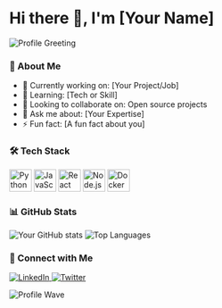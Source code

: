 # Hi there 👋, I'm [Your Name]

![Profile Greeting](https://media.giphy.com/media/hvRJCLFzcasrR4ia7z/giphy.gif)

### 🌱 About Me
- 🔭 Currently working on: [Your Project/Job]  
- 🌱 Learning: [Tech or Skill]  
- 👯 Looking to collaborate on: Open source projects  
- 💬 Ask me about: [Your Expertise]  
- ⚡ Fun fact: [A fun fact about you]

### 🛠️ Tech Stack
<p>
  <img src="https://cdn.jsdelivr.net/gh/devicons/devicon/icons/python/python-original.svg" alt="Python" width="40" height="40"/>
  <img src="https://cdn.jsdelivr.net/gh/devicons/devicon/icons/javascript/javascript-original.svg" alt="JavaScript" width="40" height="40"/>
  <img src="https://cdn.jsdelivr.net/gh/devicons/devicon/icons/react/react-original.svg" alt="React" width="40" height="40"/>
  <img src="https://cdn.jsdelivr.net/gh/devicons/devicon/icons/nodejs/nodejs-original.svg" alt="Node.js" width="40" height="40"/>
  <img src="https://cdn.jsdelivr.net/gh/devicons/devicon/icons/docker/docker-original.svg" alt="Docker" width="40" height="40"/>
</p>

### 📊 GitHub Stats
![Your GitHub stats](https://github-readme-stats.vercel.app/api?username=YOUR_GITHUB_USERNAME&show_icons=true&theme=radical)
![Top Languages](https://github-readme-stats.vercel.app/api/top-langs/?username=YOUR_GITHUB_USERNAME&layout=compact&theme=radical)

### 🔗 Connect with Me
<p>
  <a href="https://www.linkedin.com/in/YOUR_LINKEDIN/">
    <img src="https://img.shields.io/badge/LinkedIn-Profile-blue?logo=linkedin&logoColor=white" alt="LinkedIn"/>
  </a>
  <a href="https://twitter.com/YOUR_TWITTER/">
    <img src="https://img.shields.io/badge/Twitter-Profile-1DA1F2?logo=twitter&logoColor=white" alt="Twitter"/>
  </a>
</p>

![Profile Wave](https://raw.githubusercontent.com/your-username/your-username/main/wave.gif)
